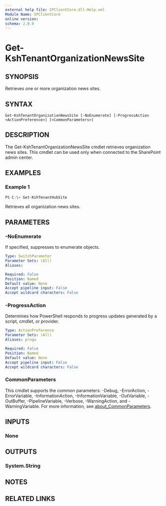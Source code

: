 ```yaml
---
external help file: SPClientCore.dll-Help.xml
Module Name: SPClientCore
online version:
schema: 2.0.0
---
```


# Get-KshTenantOrganizationNewsSite

## SYNOPSIS
Retrieves one or more organization news sites.

## SYNTAX

```
Get-KshTenantOrganizationNewsSite [-NoEnumerate] [-ProgressAction <ActionPreference>] [<CommonParameters>]
```

## DESCRIPTION
The Get-KshTenantOrganizationNewsSite cmdlet retrieves organization news sites. This cmdlet can be used only when connected to the SharePoint admin center.

## EXAMPLES

### Example 1
```powershell
PS C:\> Get-KshTenantHubSite
```

Retrieves all organization news sites.

## PARAMETERS

### -NoEnumerate
If specified, suppresses to enumerate objects.

```yaml
Type: SwitchParameter
Parameter Sets: (All)
Aliases:

Required: False
Position: Named
Default value: None
Accept pipeline input: False
Accept wildcard characters: False
```

### -ProgressAction
Determines how PowerShell responds to progress updates generated by a script, cmdlet, or provider.

```yaml
Type: ActionPreference
Parameter Sets: (All)
Aliases: proga

Required: False
Position: Named
Default value: None
Accept pipeline input: False
Accept wildcard characters: False
```

### CommonParameters
This cmdlet supports the common parameters: -Debug, -ErrorAction, -ErrorVariable, -InformationAction, -InformationVariable, -OutVariable, -OutBuffer, -PipelineVariable, -Verbose, -WarningAction, and -WarningVariable. For more information, see [about_CommonParameters](http://go.microsoft.com/fwlink/?LinkID=113216).

## INPUTS

### None

## OUTPUTS

### System.String

## NOTES

## RELATED LINKS
